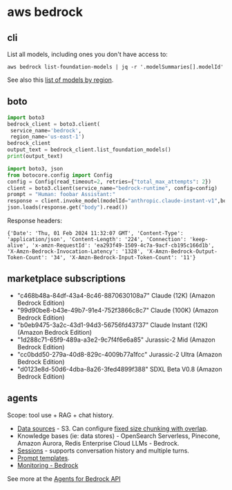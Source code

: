 # aws bedrock

## cli

List all models, including ones you don't have access to:

```
aws bedrock list-foundation-models | jq -r '.modelSummaries[].modelId'
```

See also this [list of models by region](https://docs.aws.amazon.com/bedrock/latest/userguide/models-regions.html).

## boto

```python
import boto3
bedrock_client = boto3.client(
 service_name='bedrock',
 region_name='us-east-1')
bedrock_client
output_text = bedrock_client.list_foundation_models()
print(output_text)
```

```python
import boto3, json
from botocore.config import Config
config = Config(read_timeout=2, retries={"total_max_attempts": 2})
client = boto3.client(service_name="bedrock-runtime", config=config)
prompt = "Human: foobar Assistant:"
response = client.invoke_model(modelId="anthropic.claude-instant-v1",body=json.dumps({"prompt":prompt, "max_tokens_to_sample":300}))
json.loads(response.get("body").read())
```

Response headers:

```
{'Date': 'Thu, 01 Feb 2024 11:32:07 GMT', 'Content-Type': 'application/json', 'Content-Length': '224', 'Connection': 'keep-alive', 'x-amzn-RequestId': 'ea293f49-1509-4c7a-9acf-cb195c166d1b', 'X-Amzn-Bedrock-Invocation-Latency': '1328', 'X-Amzn-Bedrock-Output-Token-Count': '34', 'X-Amzn-Bedrock-Input-Token-Count': '11'}
```

## marketplace subscriptions

- "c468b48a-84df-43a4-8c46-8870630108a7" Claude (12K) (Amazon Bedrock Edition)
- "99d90be8-b43e-49b7-91e4-752f3866c8c7" Claude (100K) (Amazon Bedrock Edition)
- "b0eb9475-3a2c-43d1-94d3-56756fd43737" Claude Instant (12K) (Amazon Bedrock Edition)
- "1d288c71-65f9-489a-a3e2-9c7f4f6e6a85" Jurassic-2 Mid (Amazon Bedrock Edition)
- "cc0bdd50-279a-40d8-829c-4009b77a1fcc" Jurassic-2 Ultra (Amazon Bedrock Edition)
- "d0123e8d-50d6-4dba-8a26-3fed4899f388" SDXL Beta V0.8 (Amazon Bedrock Edition)

## agents

Scope: tool use + RAG + chat history.

- [Data sources](https://docs.aws.amazon.com/bedrock/latest/APIReference/API_agent_CreateDataSource.html) - S3. Can configure [fixed size chunking with overlap](https://docs.aws.amazon.com/bedrock/latest/APIReference/API_agent_ChunkingConfiguration.html).
- Knowledge bases (ie: data stores) - OpenSearch Serverless, Pinecone, Amazon Aurora, Redis Enterprise Cloud
  LLMs - Bedrock.
- [Sessions](https://docs.aws.amazon.com/bedrock/latest/userguide/advanced-prompts.html) - supports conversation history and multiple turns.
- [Prompt templates](https://docs.aws.amazon.com/bedrock/latest/userguide/advanced-prompts.html).
- [Monitoring - Bedrock](https://docs.aws.amazon.com/bedrock/latest/userguide/model-invocation-logging.html)

See more at the [Agents for Bedrock API](https://docs.aws.amazon.com/bedrock/latest/userguide/advanced-prompts.html)
